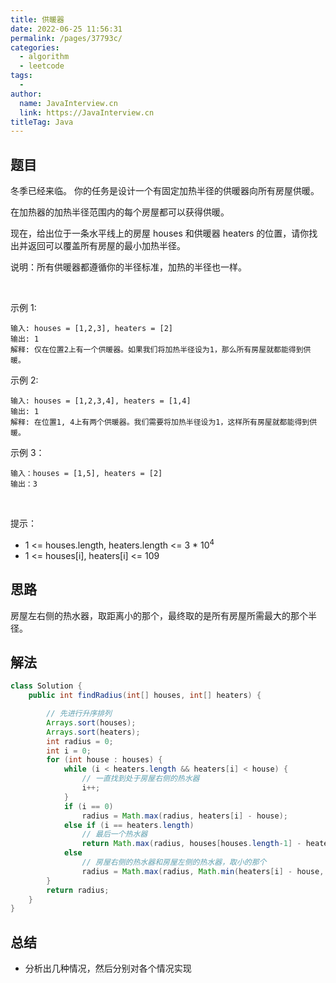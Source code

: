 ```yaml
---
title: 供暖器
date: 2022-06-25 11:56:31
permalink: /pages/37793c/
categories:
  - algorithm
  - leetcode
tags:
  - 
author: 
  name: JavaInterview.cn
  link: https://JavaInterview.cn
titleTag: Java
---
```


## 题目

冬季已经来临。 你的任务是设计一个有固定加热半径的供暖器向所有房屋供暖。

在加热器的加热半径范围内的每个房屋都可以获得供暖。

现在，给出位于一条水平线上的房屋 houses 和供暖器 heaters 的位置，请你找出并返回可以覆盖所有房屋的最小加热半径。

说明：所有供暖器都遵循你的半径标准，加热的半径也一样。

 

示例 1:

    输入: houses = [1,2,3], heaters = [2]
    输出: 1
    解释: 仅在位置2上有一个供暖器。如果我们将加热半径设为1，那么所有房屋就都能得到供暖。
示例 2:

    输入: houses = [1,2,3,4], heaters = [1,4]
    输出: 1
    解释: 在位置1, 4上有两个供暖器。我们需要将加热半径设为1，这样所有房屋就都能得到供暖。
示例 3：

    输入：houses = [1,5], heaters = [2]
    输出：3
 

提示：

- 1 <= houses.length, heaters.length <= 3 * 10<sup>4</sup>
- 1 <= houses[i], heaters[i] <= 109


## 思路

房屋左右侧的热水器，取距离小的那个，最终取的是所有房屋所需最大的那个半径。

## 解法
```java
class Solution {
    public int findRadius(int[] houses, int[] heaters) {

        // 先进行升序排列
        Arrays.sort(houses);
        Arrays.sort(heaters);
        int radius = 0;
        int i = 0;
        for (int house : houses) {
            while (i < heaters.length && heaters[i] < house) {
                // 一直找到处于房屋右侧的热水器
                i++;
            }
            if (i == 0)
                radius = Math.max(radius, heaters[i] - house);
            else if (i == heaters.length)
                // 最后一个热水器
                return Math.max(radius, houses[houses.length-1] - heaters[heaters.length-1]);
            else
                // 房屋右侧的热水器和房屋左侧的热水器，取小的那个
                radius = Math.max(radius, Math.min(heaters[i] - house, house - heaters[i - 1]));
        }
        return radius;
    }
}

```

## 总结

- 分析出几种情况，然后分别对各个情况实现 
